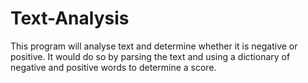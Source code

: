 # Text-Analysis
This program will analyse text and determine whether it is negative or positive. It would do so by parsing the text and using a dictionary of negative and positive words to determine a score. 
